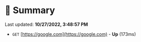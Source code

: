 # 📖 Summary
Last updated: **10/27/2022, 3:48:57 PM**

- `GET` [https://google.com](https://google.com) - **Up** (173ms)
